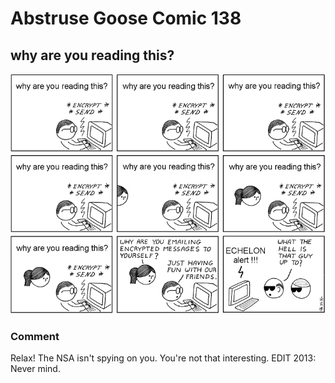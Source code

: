 # Abstruse Goose Comic 138
## why are you reading this?

![image](comics/why_are_you_reading_this.png)
### Comment
Relax! The NSA isn't spying on you. You're not that interesting. EDIT 2013: Never mind.
